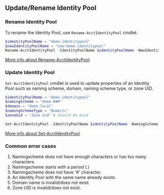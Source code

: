 ## Update/Rename Identity Pool

### Rename Identity Pool

To rename the Identity Pool, use `Rename-AcctIdentityPool` cmdlet.
```powershell
$identityPoolName = "demo-identitypool"
$newIdentityPoolName = "new-demo-identitypool"
Rename-AcctIdentityPool -IdentityPoolName $identityPoolName -NewIdentityPoolName $newIdentityPoolName
```

[More info about Rename-AcctIdentityPool](https://developer-docs.citrix.com/en-us/citrix-virtual-apps-desktops-sdk/current-release/adidentity/rename-acctidentitypool)

### Update Identity Pool

```Set-AcctIdentityPool``` cmdlet is used to update properties of an Identity Pool such as naming scheme, domain, naming scheme type, or zone UID.

```powershell
$identityPoolName = "demo-identitypool"
$namingScheme = "demo-###"
$domain = "demo.local"
$namingSchemeType = "Numeric"
$zoneUid = "Zone Uid" # should be Guid

Set-AcctIdentityPool -IdentityPoolName $identityPoolName -NamingScheme $namingScheme -NamingSchemeType $namingSchemeType -Domain $domain -ZoneUid $zoneUid
```
[More info about Set-AcctIdentityPool](https://developer-docs.citrix.com/en-us/citrix-virtual-apps-desktops-sdk/current-release/adidentity/set-acctidentitypool)

### Common error cases
1. Namingscheme does not have enough characters or has too many characters.
2. Namingscheme starts with a period (.)
3. Namingscheme does not have '#' character.
4. An Identity Pool with the same name already exists.
5. Domain name is invalid/does not exist.
6. Zone UID is invalid/does not exist.